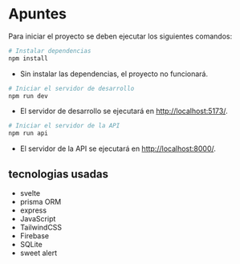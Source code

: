 # Apuntes

Para iniciar el proyecto se deben ejecutar los siguientes comandos:

```zsh
# Instalar dependencias
npm install
```

- Sin instalar las dependencias, el proyecto no funcionará.

```zsh
# Iniciar el servidor de desarrollo
npm run dev
```

- El servidor de desarrollo se ejecutará en [http://localhost:5173/](http://localhost:5173/).

```zsh
# Iniciar el servidor de la API
npm run api
```

- El servidor de la API se ejecutará en [http://localhost:8000/](http://localhost:8000/).

## tecnologias usadas

- svelte
- prisma ORM
- express
- JavaScript
- TailwindCSS
- Firebase
- SQLite
- sweet alert
